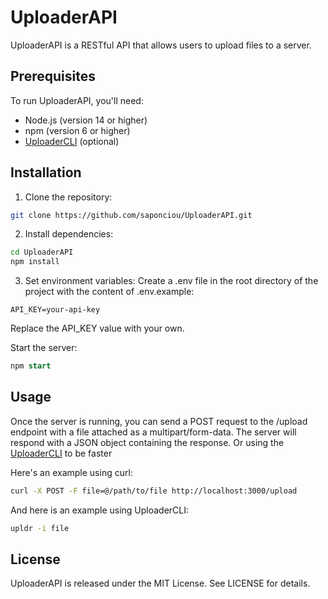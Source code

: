 # UploaderAPI

UploaderAPI is a RESTful API that allows users to upload files to a server.

## Prerequisites

To run UploaderAPI, you'll need:

- Node.js (version 14 or higher)
- npm (version 6 or higher)
- [UploaderCLI](https://github.com/saponciou/UploaderCLI) (optional)

## Installation

1. Clone the repository:

```bash
git clone https://github.com/saponciou/UploaderAPI.git
```

2. Install dependencies:

```bash
cd UploaderAPI
npm install
```

3. Set environment variables:
Create a .env file in the root directory of the project with the content of .env.example:

```.env
API_KEY=your-api-key
```

Replace the API_KEY value with your own.

Start the server:
```sql
npm start
```

## Usage
Once the server is running, you can send a POST request to the /upload endpoint with a file attached as a multipart/form-data. The server will respond with a JSON object containing the response. Or using the [UploaderCLI](https://github.com/saponciou/UploaderCLI) to be faster

Here's an example using curl:

```bash
curl -X POST -F file=@/path/to/file http://localhost:3000/upload
```

And here is an example using UploaderCLI:

```bash
upldr -i file
```

## License
UploaderAPI is released under the MIT License. See LICENSE for details.